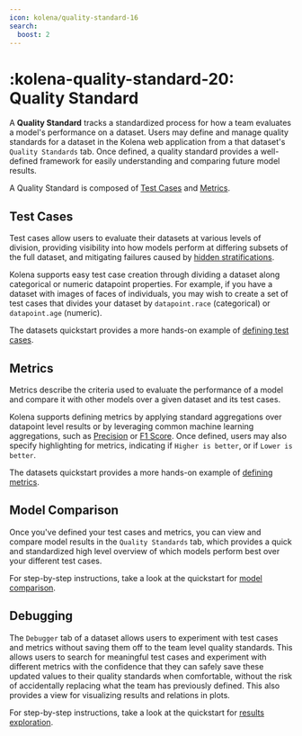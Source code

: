 ```yaml
---
icon: kolena/quality-standard-16
search:
  boost: 2
---
```


# :kolena-quality-standard-20: Quality Standard

A **Quality Standard** tracks a standardized process for how a team evaluates a model's performance on a dataset.
Users may define and manage quality standards for a dataset in the Kolena web application from a that dataset's
`Quality Standards` tab. Once defined, a quality standard provides a well-defined framework for easily understanding and
comparing future model results.

A Quality Standard is composed of [Test Cases](#test-cases) and [Metrics](#metrics).

## Test Cases

Test cases allow users to evaluate their datasets at various levels of division, providing visibility into how models
perform at differing subsets of the full dataset, and mitigating failures caused by
[hidden stratifications](https://www.kolena.com/blog/best-practices-for-ml-model-testing).

Kolena supports easy test case creation through dividing a dataset along categorical or numeric datapoint properties.
For example, if you have a dataset with images of faces of individuals, you may wish to create a set of test cases that
divides your dataset by `datapoint.race` (categorical) or `datapoint.age` (numeric).

The datasets quickstart provides a more hands-on example of
[defining test cases](../quickstart.md/#define-test-cases).

## Metrics

Metrics describe the criteria used to evaluate the performance of a model and compare it with other models over a given
dataset and its test cases.

Kolena supports defining metrics by applying standard aggregations over datapoint level results or by leveraging
common machine learning aggregations, such as [Precision](../../metrics/precision.md) or
[F1 Score](../../metrics/f1-score.md). Once defined, users may also specify highlighting for metrics, indicating if
`Higher is better`, or if `Lower is better`.

The datasets quickstart provides a more hands-on example of
[defining metrics](../quickstart.md/#define-metrics).

## Model Comparison

Once you've defined your test cases and metrics, you can view and compare model results in the `Quality Standards` tab,
which provides a quick and standardized high level overview of which models perform best over your different test cases.

For step-by-step instructions, take a look at the quickstart for
[model comparison](../quickstart.md/#step-5-compare-models).

## Debugging

The `Debugger` tab of a dataset allows users to experiment with test cases and metrics without saving them off to the
team level quality standards. This allows users to search for meaningful test cases and experiment with different
metrics with the confidence that they can safely save these updated values to their quality standards when comfortable,
without the risk of accidentally replacing what the team has previously defined. This also provides a view for
visualizing results and relations in plots.

For step-by-step instructions, take a look at the quickstart for
[results exploration](../quickstart.md/#step-3-explore-data-and-results).

